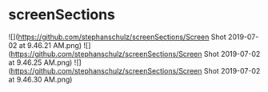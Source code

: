 # screenSections

![](https://github.com/stephanschulz/screenSections/Screen Shot 2019-07-02 at 9.46.21 AM.png)
![](https://github.com/stephanschulz/screenSections/Screen Shot 2019-07-02 at 9.46.25 AM.png)
![](https://github.com/stephanschulz/screenSections/Screen Shot 2019-07-02 at 9.46.30 AM.png)
